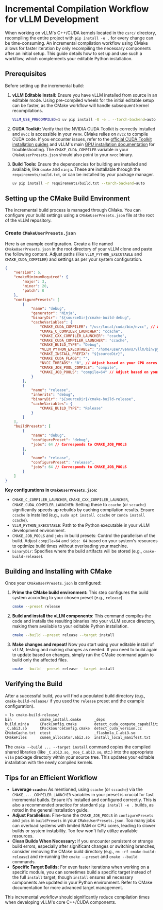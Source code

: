 # Incremental Compilation Workflow for vLLM Development

When working on vLLM's C++/CUDA kernels located in the `csrc/` directory, recompiling the entire project with `pip install -e .` for every change can be time-consuming. An incremental compilation workflow using CMake allows for faster iteration by only recompiling the necessary components after an initial setup. This guide details how to set up and use such a workflow, which complements your editable Python installation.

## Prerequisites

Before setting up the incremental build:

1. **vLLM Editable Install:** Ensure you have vLLM installed from source in an editable mode. Using pre-compiled wheels for the initial editable setup can be faster, as the CMake workflow will handle subsequent kernel recompilations.

   ```bash
   VLLM_USE_PRECOMPILED=1 uv pip install -U -e . --torch-backend=auto
   ```

2. **CUDA Toolkit:** Verify that the NVIDIA CUDA Toolkit is correctly installed and `nvcc` is accessible in your `PATH`. CMake relies on `nvcc` to compile CUDA code. If you encounter issues, refer to the [official CUDA Toolkit installation guides](https://developer.nvidia.com/cuda-toolkit-archive) and vLLM's main [GPU installation documentation](../getting_started/installation/gpu/cuda.inc.md#troubleshooting) for troubleshooting. The `CMAKE_CUDA_COMPILER` variable in your `CMakeUserPresets.json` should also point to your `nvcc` binary.

3. **Build Tools:** Ensure the dependencies for building are installed and available, like `cmake` and `ninja`. These are installable through the `requirements/build.txt`, or can be installed by your package manager.

    ```bash
    uv pip install -r requirements/build.txt --torch-backend=auto
    ```

## Setting up the CMake Build Environment

The incremental build process is managed through CMake. You can configure your build settings using a `CMakeUserPresets.json` file at the root of the vLLM repository.

### Create `CMakeUserPresets.json`

Here is an example configuration. Create a file named `CMakeUserPresets.json` in the root directory of your vLLM clone and paste the following content. Adjust paths (like `VLLM_PYTHON_EXECUTABLE` and `CMAKE_CUDA_COMPILER`) and settings as per your system configuration.

```json
{
    "version": 6,
    "cmakeMinimumRequired": {
        "major": 3,
        "minor": 20,
        "patch": 0
    },
    "configurePresets": [
        {
            "name": "debug",
            "generator": "Ninja",
            "binaryDir": "${sourceDir}/cmake-build-debug",
            "cacheVariables": {
                "CMAKE_CUDA_COMPILER": "/usr/local/cuda/bin/nvcc", // Adjust if your nvcc is elsewhere
                "CMAKE_C_COMPILER_LAUNCHER": "ccache",
                "CMAKE_CXX_COMPILER_LAUNCHER": "ccache",
                "CMAKE_CUDA_COMPILER_LAUNCHER": "ccache",
                "CMAKE_BUILD_TYPE": "Debug",
                "VLLM_PYTHON_EXECUTABLE": "/home/user/venvs/vllm/bin/python", // Adjust to your Python executable from the editable install's virtual environment
                "CMAKE_INSTALL_PREFIX": "${sourceDir}",
                "CMAKE_CUDA_FLAGS": "",
                "NVCC_THREADS": "8", // Adjust based on your CPU cores
                "CMAKE_JOB_POOL_COMPILE": "compile",
                "CMAKE_JOB_POOLS": "compile=64" // Adjust based on your CPU cores
            }
        },
        {
            "name": "release",
            "inherits": "debug",
            "binaryDir": "${sourceDir}/cmake-build-release",
            "cacheVariables": {
                "CMAKE_BUILD_TYPE": "Release"
            }
        }
    ],
    "buildPresets": [
        {
            "name": "debug",
            "configurePreset": "debug",
            "jobs": 64 // Corresponds to CMAKE_JOB_POOLS
        },
        {
            "name": "release",
            "configurePreset": "release",
            "jobs": 64 // Corresponds to CMAKE_JOB_POOLS
        }
    ]
}
```

**Key configurations in `CMakeUserPresets.json`:**
- `CMAKE_C_COMPILER_LAUNCHER`, `CMAKE_CXX_COMPILER_LAUNCHER`, `CMAKE_CUDA_COMPILER_LAUNCHER`: Setting these to `ccache` (or `sccache`) significantly speeds up rebuilds by caching compilation results. Ensure `ccache` is installed (e.g., `sudo apt install ccache` or `conda install ccache`).
- `VLLM_PYTHON_EXECUTABLE`: Path to the Python executable in your vLLM development environment.
- `CMAKE_JOB_POOLS` and `jobs` in build presets: Control the parallelism of the build. Adjust `compile=64` and `jobs: 64` based on your system's resources to optimize build times without overloading your machine.
- `binaryDir`: Specifies where the build artifacts will be stored (e.g., `cmake-build-release`).

## Building and Installing with CMake

Once your `CMakeUserPresets.json` is configured:

1. **Prime the CMake build environment:**
   This step configures the build system according to your chosen preset (e.g., `release`).

   ```bash
   cmake --preset release
   ```

2. **Build and install the vLLM components:**
   This command compiles the code and installs the resulting binaries into your vLLM source directory, making them available to your editable Python installation.

   ```bash
   cmake --build --preset release --target install
   ```

3. **Make changes and repeat!**
    Now you start using your editable install of vLLM, testing and making changes as needed. If you need to build again to update based on changes, simply run the CMake command again to build only the affected files.

    ```bash
    cmake --build --preset release --target install
    ```

## Verifying the Build

After a successful build, you will find a populated build directory (e.g., `cmake-build-release/` if you used the `release` preset and the example configuration).

```bash
> ls cmake-build-release/
bin             cmake_install.cmake      _deps                                machete_generation.log
build.ninja     CPackConfig.cmake        detect_cuda_compute_capabilities.cu  marlin_generation.log
_C.abi3.so      CPackSourceConfig.cmake  detect_cuda_version.cc               _moe_C.abi3.so
CMakeCache.txt  ctest                    _flashmla_C.abi3.so                  moe_marlin_generation.log
CMakeFiles      cumem_allocator.abi3.so  install_local_manifest.txt           vllm-flash-attn
```

The `cmake --build ... --target install` command copies the compiled shared libraries (like `_C.abi3.so`, `_moe_C.abi3.so`, etc.) into the appropriate `vllm` package directory within your source tree. This updates your editable installation with the newly compiled kernels.

## Tips for an Efficient Workflow

- **Leverage `ccache`:** As mentioned, using `ccache` (or `sccache`) via the `CMAKE_..._COMPILER_LAUNCHER` variables in your preset is crucial for fast incremental builds. Ensure it's installed and configured correctly. This is also a recommended practice for standard `pip install -e .` builds, as noted in the general installation guide.
- **Adjust Parallelism:** Fine-tune the `CMAKE_JOB_POOLS` in `configurePresets` and `jobs` in `buildPresets` in your `CMakeUserPresets.json`. Too many jobs can overload systems with limited RAM or CPU cores, leading to slower builds or system instability. Too few won't fully utilize available resources.
- **Clean Builds When Necessary:** If you encounter persistent or strange build errors, especially after significant changes or switching branches, consider removing the CMake build directory (e.g., `rm -rf cmake-build-release`) and re-running the `cmake --preset` and `cmake --build` commands.
- **Specific Target Builds:** For even faster iterations when working on a specific module, you can sometimes build a specific target instead of the full `install` target, though `install` ensures all necessary components are updated in your Python environment. Refer to CMake documentation for more advanced target management.

This incremental workflow should significantly reduce compilation times when developing vLLM's core C++/CUDA components.
